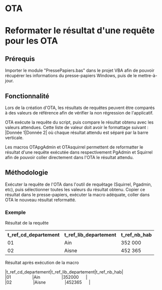 # OTA
<h1>Reformater le résultat d'une requête pour les OTA</h1>
<h2>Prérequis</h2>
<p>Importer le module "PressePapiers.bas" dans le projet VBA afin de pouvoir récupérer les informations du presse-papiers Windows, puis de le mettre-à-jour.</p>
<h2>Fonctionnalité</h2>
<p>Lors de la création d'OTA, les résultats de requêtes peuvent être comparés à des valeurs de référence afin de vérifier la non régression de l'applicatif.</p>
<p>OTA exécute la requête du script, puis compare le résultat obtenu avec les valeurs attendues. Cette liste de valeur doit avoir le formattage suivant : |Donnée 1|Donnée 2| où chaque résultat attendu est séparé par la barre verticale.</p>
<p>Les macros OTApgAdmin et OTAsquirrel permettent de reformatter le résultat d'une requête exécutée dans respectivement PgAdmin et Squirrel afin de pouvoir coller directement dans l'OTA le résultat attendu.</p>
<h2>Méthodologie</h2>
<p>Exécuter la requête de l'OTA dans l'outil de requêtage (Squirrel, Pgadmin, etc), puis sélectionner toutes les valeurs du résultat obtenu. Copier ce résultat dans le presse-papiers, exécuter la macro adéquate, coller dans OTA le nouveau résultat reformatté.</p>
<h3>Exemple</h3>
<p>Résultat de la requête</p>
<table><tr><th>t_ref_cd_departement</th><th>t_ref_lib_departement</th><th>t_ref_nb_hab</th></tr><tr><td>01</td><td>Ain</td><td>352&nbsp;000</td></tr><tr><td>02</td><td>Aisne</td><td>452&nbsp;365</td></tr></table>
<p>Résultat après exécution de la macro</p>
<p>
|t_ref_cd_departement|t_ref_lib_departement|t_ref_nb_hab|<br>
|01&nbsp;&nbsp;&nbsp;&nbsp;&nbsp;&nbsp;&nbsp;&nbsp;&nbsp;&nbsp;&nbsp;&nbsp;&nbsp;&nbsp;&nbsp;&nbsp;&nbsp;&nbsp;|Ain&nbsp;&nbsp;&nbsp;&nbsp;&nbsp;&nbsp;&nbsp;&nbsp;&nbsp;&nbsp;&nbsp;&nbsp;&nbsp;&nbsp;&nbsp;&nbsp;&nbsp;&nbsp;|352000&nbsp;&nbsp;&nbsp;&nbsp;&nbsp;&nbsp;|<br>
|02&nbsp;&nbsp;&nbsp;&nbsp;&nbsp;&nbsp;&nbsp;&nbsp;&nbsp;&nbsp;&nbsp;&nbsp;&nbsp;&nbsp;&nbsp;&nbsp;&nbsp;&nbsp;|Aisne&nbsp;&nbsp;&nbsp;&nbsp;&nbsp;&nbsp;&nbsp;&nbsp;&nbsp;&nbsp;&nbsp;&nbsp;&nbsp;&nbsp;&nbsp;&nbsp;|452365&nbsp;&nbsp;&nbsp;&nbsp;&nbsp;&nbsp;|
</p>
